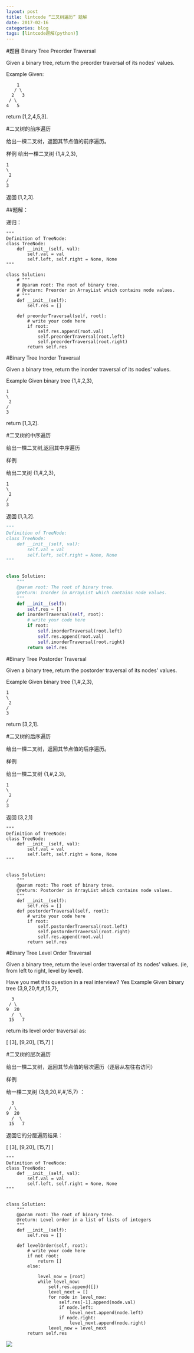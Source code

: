 ```yaml
---
layout: post
title: lintcode “二叉树遍历” 题解
date: 2017-02-16
categories: blog
tags: [lintcode题解(python)]
---
```


#题目 Binary Tree Preorder Traversal

Given a binary tree, return the preorder traversal of its nodes' values.

Example
Given:

        1
       / \
      2   3
     / \
    4   5

return [1,2,4,5,3].

#二叉树的前序遍历

给出一棵二叉树，返回其节点值的前序遍历。

样例
给出一棵二叉树 {1,#,2,3},

    1
    \
     2
    /
    3

 返回 [1,2,3].


##题解：

递归：

```Python:
"""
Definition of TreeNode:
class TreeNode:
    def __init__(self, val):
        self.val = val
        self.left, self.right = None, None
"""

class Solution:
    # """
    # @param root: The root of binary tree.
    # @return: Preorder in ArrayList which contains node values.
    # """
    def __init__(self):
        self.res = []
        
    def preorderTraversal(self, root):
        # write your code here
        if root:
            self.res.append(root.val)
            self.preorderTraversal(root.left)
            self.preorderTraversal(root.right)
        return self.res
```
#Binary Tree Inorder Traversal

Given a binary tree, return the inorder traversal of its nodes' values.

Example
Given binary tree {1,#,2,3},

    1
    \
     2
    /
    3
    
 
return [1,3,2].


#二叉树的中序遍历

给出一棵二叉树,返回其中序遍历

样例

给出二叉树 {1,#,2,3},

    1
    \
     2
    /
    3
    
返回 [1,3,2].

```Python
"""
Definition of TreeNode:
class TreeNode:
    def __init__(self, val):
        self.val = val
        self.left, self.right = None, None
"""


class Solution:
    """
    @param root: The root of binary tree.
    @return: Inorder in ArrayList which contains node values.
    """
    def __init__(self):
        self.res = [] 
    def inorderTraversal(self, root):
        # write your code here
        if root:
            self.inorderTraversal(root.left)
            self.res.append(root.val)
            self.inorderTraversal(root.right)
        return self.res
```
#Binary Tree Postorder Traversal

Given a binary tree, return the postorder traversal of its nodes' values.

Example
Given binary tree {1,#,2,3},

    1
    \
     2
    /
    3
    
return [3,2,1].

#二叉树的后序遍历

给出一棵二叉树，返回其节点值的后序遍历。

样例

给出一棵二叉树 {1,#,2,3},

    1
    \
     2
    /
    3
    
返回 [3,2,1]

```
"""
Definition of TreeNode:
class TreeNode:
    def __init__(self, val):
        self.val = val
        self.left, self.right = None, None
"""


class Solution:
    """
    @param root: The root of binary tree.
    @return: Postorder in ArrayList which contains node values.
    """
    def __init__(self):
        self.res = [] 
    def postorderTraversal(self, root):
        # write your code here
        if root:
            self.postorderTraversal(root.left)
            self.postorderTraversal(root.right)
            self.res.append(root.val)
        return self.res
```

#Binary Tree Level Order Traversal

Given a binary tree, return the level order traversal of its nodes' values. (ie, from left to right, level by level).

Have you met this question in a real interview? Yes
Example
Given binary tree {3,9,20,#,#,15,7},

      3
     / \
    9  20
      /  \
     15   7

return its level order traversal as:

[
  [3],
  [9,20],
  [15,7]
]

#二叉树的层次遍历

给出一棵二叉树，返回其节点值的层次遍历（逐层从左往右访问）

样例

给一棵二叉树 {3,9,20,#,#,15,7} ：

      3
     / \
    9  20
      /  \
     15   7

返回它的分层遍历结果：

[
  [3],
  [9,20],
  [15,7]
]

```
"""
Definition of TreeNode:
class TreeNode:
    def __init__(self, val):
        self.val = val
        self.left, self.right = None, None
"""


class Solution:
    """
    @param root: The root of binary tree.
    @return: Level order in a list of lists of integers
    """
    def __init__(self):
        self.res = []
        
    def levelOrder(self, root):
        # write your code here
        if not root:
            return []
        else:
            
            level_now = [root]
            while level_now:
                self.res.append([])
                level_next = []
                for node in level_now:
                    self.res[-1].append(node.val)
                    if node.left:
                        level_next.append(node.left)
                    if node.right:
                        level_next.append(node.right)
                level_now = level_next
        return self.res
```
![](https://raw.githubusercontent.com/AlbertLZG/AlbertLZG.github.io/master/img/blog_logo.png)











